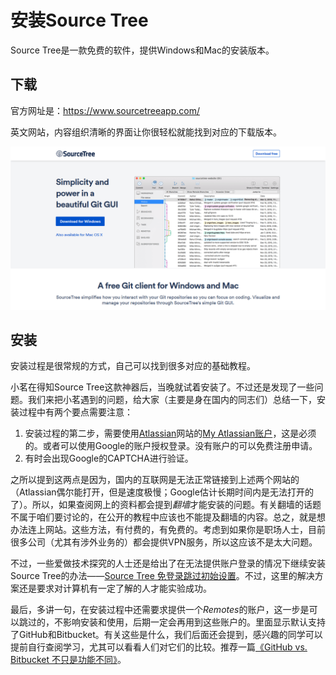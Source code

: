 # 安装Source Tree

Source Tree是一款免费的软件，提供Windows和Mac的安装版本。

## 下载

官方网址是：https://www.sourcetreeapp.com/

英文网站，内容组织清晰的界面让你很轻松就能找到对应的下载版本。

![Source Tree Web](../images/sourcetree_web.png)

## 安装

安装过程是很常规的方式，自己可以找到很多对应的基础教程。

小茗在得知Source Tree这款神器后，当晚就试着安装了。不过还是发现了一些问题。我们来把小茗遇到的问题，给大家（主要是身在国内的同志们）总结一下，安装过程中有两个要点需要注意：

1. 安装过程的第二步，需要使用[Atlassian](https://www.atlassian.com/)网站的[My Atlassian账户](https://id.atlassian.com)，这是必须的。或者可以使用Google的账户授权登录。没有账户的可以免费注册申请。
2. 有时会出现Google的CAPTCHA进行验证。

之所以提到这两点是因为，国内的互联网是无法正常链接到上述两个网站的（Atlassian偶尔能打开，但是速度极慢；Google估计长期时间内是无法打开的了）。所以，如果查阅网上的资料都会提到*翻墙*才能安装的问题。有关翻墙的话题不属于咱们要讨论的，在公开的教程中应该也不能提及翻墙的内容。总之，就是想办法连上网站。这些方法，有付费的，有免费的。考虑到如果你是职场人士，目前很多公司（尤其有涉外业务的）都会提供VPN服务，所以这应该不是太大问题。

不过，一些爱做技术探究的人士还是给出了在无法提供账户登录的情况下继续安装Source Tree的办法——[Source Tree 免登录跳过初始设置](http://www.cnblogs.com/xiofee/p/sourcetree_pass_initialization_setup.html)。不过，这里的解决方案还是要求对计算机有一定了解的人才能实验成功。

最后，多讲一句，在安装过程中还需要求提供一个*Remotes*的账户，这一步是可以跳过的，不影响安装和使用，后期一定会再用到这些账户的。里面显示默认支持了GitHub和Bitbucket。有关这些是什么，我们后面还会提到，感兴趣的同学可以提前自行查阅学习，尤其可以看看人们对它们的比较。推荐一篇[《GitHub vs. Bitbucket 不只是功能不同》](https://www.oschina.net/translate/bitbucket-vs-github-its-more-than-just-features)。
